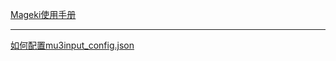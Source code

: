 [Mageki使用手册](https://github.com/Sanheiii/Mageki/wiki/Mageki%E4%BD%BF%E7%94%A8%E6%89%8B%E5%86%8C)<br/><hr>
[如何配置mu3input_config.json](https://github.com/Sanheiii/Mageki/wiki/mu3input_config.json)